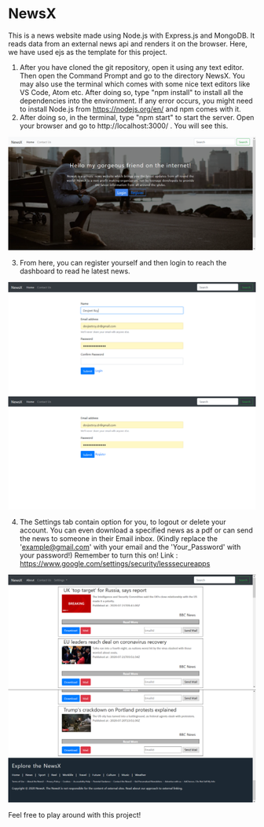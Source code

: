 # NewsX
This is a news website  made using Node.js with Express.js and MongoDB. It reads data from an external news api and renders it on the browser. Here, we have used ejs as
the template for this project.

1. After you have cloned the git repository, open it using any text editor. Then open the Command Prompt and go to the directory NewsX. You may also use the terminal
   which comes with some nice text editors like VS Code, Atom etc. After doing so, type "npm install" to install all the dependencies into the environment. If any error
   occurs, you might need to install Node.js from https://nodejs.org/en/ and npm comes with it.
2. After doing so, in the terminal, type "npm start" to start the server. Open your browser and go to http://localhost:3000/ . You will see this.

![HomePage](https://github.com/devjeetroy98/NewsX/blob/master/snapshot/homepage.PNG)

3. From here, you can register yourself and then login to reach the dashboard to read he latest news.

![Register](https://github.com/devjeetroy98/NewsX/blob/master/snapshot/register.PNG)
![Login](https://github.com/devjeetroy98/NewsX/blob/master/snapshot/login.PNG)

4. The Settings tab contain option for you, to logout or delete your account. You can even download a specified news as a pdf or can send the news to someone in their
   Email inbox. (Kindly replace the 'example@gmail.com' with your email and the 'Your_Password' with your password!) Remember to turn this on!
   Link : https://www.google.com/settings/security/lesssecureapps

![Top of Dashboard](https://github.com/devjeetroy98/NewsX/blob/master/snapshot/dash1.PNG)
![Bottom of Dashboard](https://github.com/devjeetroy98/NewsX/blob/master/snapshot/dash2.PNG)

Feel free to play around with this project!
